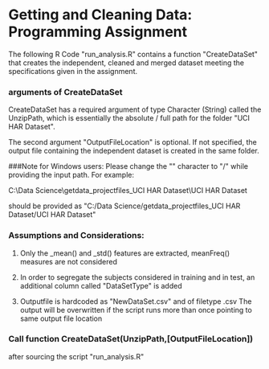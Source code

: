 # Getting and Cleaning Data: Programming Assignment

The following R Code "run_analysis.R" contains a function 
"CreateDataSet" that creates the independent, cleaned and 
merged dataset meeting the specifications given in the assignment.

### arguments of CreateDataSet
CreateDataSet has a required argument of type Character (String)
called the UnzipPath, which is essentially the absolute / full path 
for the folder "UCI HAR Dataset".

The second argument "OutputFileLocation" is optional. If not specified,
the output file containing the independent dataset is created in the
same folder.

###Note for Windows users: Please change the "\" character to "/"
while providing the input path. For example:

C:\Data Science\getdata_projectfiles_UCI HAR Dataset\UCI HAR Dataset

should be provided as 
"C:/Data Science/getdata_projectfiles_UCI HAR Dataset/UCI HAR Dataset"

### Assumptions and Considerations: 
1. Only the _mean() and _std() features are extracted, meanFreq()
measures are not considered

2. In order to segregate the subjects considered in training
and in test, an additional column called "DataSetType" is added

3. Outputfile is hardcoded as "NewDataSet.csv" and of filetype .csv
The output will be overwritten if the script runs more than once
pointing to same output file location


### Call function CreateDataSet(UnzipPath,[OutputFileLocation])
after sourcing the script "run_analysis.R"
